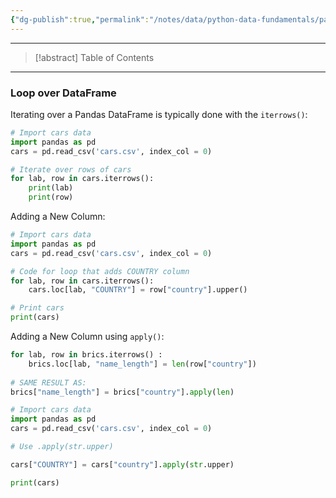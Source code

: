 ```yaml
---
{"dg-publish":true,"permalink":"/notes/data/python-data-fundamentals/pandas/loop-over-data-frame/","tags":["data","python"],"created":"2025-07-15T21:24:22.399+08:00"}
---
```


---
> [!abstract] Table of Contents
---

### Loop over DataFrame

Iterating over a  Pandas DataFrame is typically done with the `iterrows()`:
```python
# Import cars data
import pandas as pd
cars = pd.read_csv('cars.csv', index_col = 0)

# Iterate over rows of cars
for lab, row in cars.iterrows():
    print(lab)
    print(row)
```

Adding a New Column:
```python
# Import cars data
import pandas as pd
cars = pd.read_csv('cars.csv', index_col = 0)

# Code for loop that adds COUNTRY column
for lab, row in cars.iterrows():
    cars.loc[lab, "COUNTRY"] = row["country"].upper()

# Print cars
print(cars)
```

Adding a New Column using `apply()`:
```python
for lab, row in brics.iterrows() :
    brics.loc[lab, "name_length"] = len(row["country"])
    
# SAME RESULT AS:
brics["name_length"] = brics["country"].apply(len)
```

```python
# Import cars data
import pandas as pd
cars = pd.read_csv('cars.csv', index_col = 0)

# Use .apply(str.upper)

cars["COUNTRY"] = cars["country"].apply(str.upper)

print(cars)
```